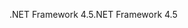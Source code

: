 <span data-ttu-id="ca8f1-101">.NET Framework 4.5</span><span class="sxs-lookup"><span data-stu-id="ca8f1-101">.NET Framework 4.5</span></span>